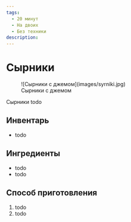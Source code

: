 ```yaml
---
tags:
  - 20 минут
  - На двоих
  - Без техники
description:
---
```

# Сырники

<figure markdown="span">
  ![Сырники с джемом](images/syrniki.jpg)
  <figcaption>Сырники с джемом</figcaption>
</figure>

Сырники todo

## Инвентарь

- todo

## Ингредиенты

- todo
- todo

## Способ приготовления

1. todo
1. todo